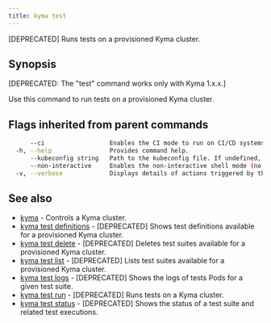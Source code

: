 ```yaml
---
title: kyma test
---
```


[DEPRECATED] Runs tests on a provisioned Kyma cluster.

## Synopsis

[DEPRECATED: The "test" command works only with Kyma 1.x.x.]

Use this command to run tests on a provisioned Kyma cluster.

## Flags inherited from parent commands

```bash
      --ci                  Enables the CI mode to run on CI/CD systems. It avoids any user interaction (such as no dialog prompts) and ensures that logs are formatted properly in log files (such as no spinners for CLI steps).
  -h, --help                Provides command help.
      --kubeconfig string   Path to the kubeconfig file. If undefined, Kyma CLI uses the KUBECONFIG environment variable, or falls back "/$HOME/.kube/config".
      --non-interactive     Enables the non-interactive shell mode (no colorized output, no spinner)
  -v, --verbose             Displays details of actions triggered by the command.
```

## See also

* [kyma](#kyma-kyma)	 - Controls a Kyma cluster.
* [kyma test definitions](#kyma-test-definitions-kyma-test-definitions)	 - [DEPRECATED] Shows test definitions available for a provisioned Kyma cluster.
* [kyma test delete](#kyma-test-delete-kyma-test-delete)	 - [DEPRECATED] Deletes test suites available for a provisioned Kyma cluster.
* [kyma test list](#kyma-test-list-kyma-test-list)	 - [DEPRECATED] Lists test suites available for a provisioned Kyma cluster.
* [kyma test logs](#kyma-test-logs-kyma-test-logs)	 - [DEPRECATED] Shows the logs of tests Pods for a given test suite.
* [kyma test run](#kyma-test-run-kyma-test-run)	 - [DEPRECATED] Runs tests on a Kyma cluster.
* [kyma test status](#kyma-test-status-kyma-test-status)	 - [DEPRECATED] Shows the status of a test suite and related test executions.

